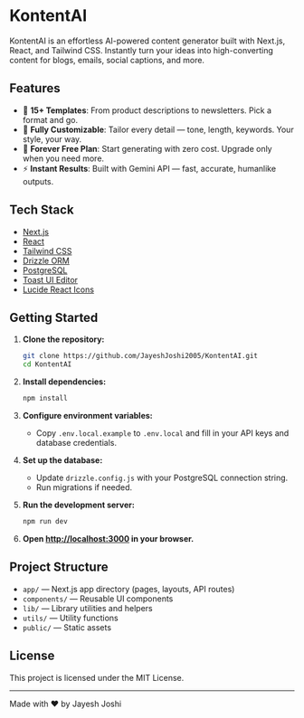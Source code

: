 # KontentAI

KontentAI is an effortless AI-powered content generator built with Next.js, React, and Tailwind CSS. Instantly turn your ideas into high-converting content for blogs, emails, social captions, and more.

## Features

- 🧠 **15+ Templates**: From product descriptions to newsletters. Pick a format and go.
- 🎨 **Fully Customizable**: Tailor every detail — tone, length, keywords. Your style, your way.
- 💸 **Forever Free Plan**: Start generating with zero cost. Upgrade only when you need more.
- ⚡ **Instant Results**: Built with Gemini API — fast, accurate, humanlike outputs.

## Tech Stack

- [Next.js](https://nextjs.org/)
- [React](https://react.dev/)
- [Tailwind CSS](https://tailwindcss.com/)
- [Drizzle ORM](https://orm.drizzle.team/)
- [PostgreSQL](https://www.postgresql.org/)
- [Toast UI Editor](https://ui.toast.com/tui-editor)
- [Lucide React Icons](https://lucide.dev/)

## Getting Started

1. **Clone the repository:**
   ```sh
   git clone https://github.com/JayeshJoshi2005/KontentAI.git
   cd KontentAI
   ```

2. **Install dependencies:**
   ```sh
   npm install
   ```

3. **Configure environment variables:**
   - Copy `.env.local.example` to `.env.local` and fill in your API keys and database credentials.

4. **Set up the database:**
   - Update `drizzle.config.js` with your PostgreSQL connection string.
   - Run migrations if needed.

5. **Run the development server:**
   ```sh
   npm run dev
   ```

6. **Open [http://localhost:3000](http://localhost:3000) in your browser.**

## Project Structure

- `app/` — Next.js app directory (pages, layouts, API routes)
- `components/` — Reusable UI components
- `lib/` — Library utilities and helpers
- `utils/` — Utility functions
- `public/` — Static assets

## License

This project is licensed under the MIT License.

---

Made with ❤️ by Jayesh Joshi
